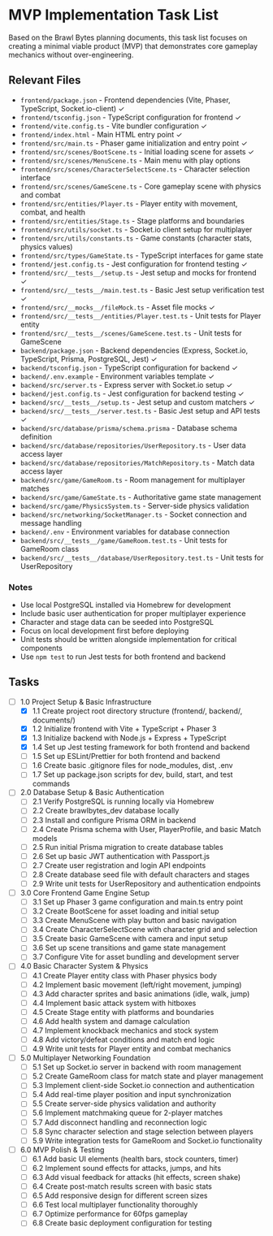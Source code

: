 # MVP Implementation Task List

Based on the Brawl Bytes planning documents, this task list focuses on creating a minimal viable product (MVP) that demonstrates core gameplay mechanics without over-engineering.

## Relevant Files

- `frontend/package.json` - Frontend dependencies (Vite, Phaser, TypeScript, Socket.io-client) ✓
- `frontend/tsconfig.json` - TypeScript configuration for frontend ✓
- `frontend/vite.config.ts` - Vite bundler configuration ✓
- `frontend/index.html` - Main HTML entry point ✓
- `frontend/src/main.ts` - Phaser game initialization and entry point ✓
- `frontend/src/scenes/BootScene.ts` - Initial loading scene for assets ✓
- `frontend/src/scenes/MenuScene.ts` - Main menu with play options
- `frontend/src/scenes/CharacterSelectScene.ts` - Character selection interface
- `frontend/src/scenes/GameScene.ts` - Core gameplay scene with physics and combat
- `frontend/src/entities/Player.ts` - Player entity with movement, combat, and health
- `frontend/src/entities/Stage.ts` - Stage platforms and boundaries
- `frontend/src/utils/socket.ts` - Socket.io client setup for multiplayer
- `frontend/src/utils/constants.ts` - Game constants (character stats, physics values)
- `frontend/src/types/GameState.ts` - TypeScript interfaces for game state
- `frontend/jest.config.ts` - Jest configuration for frontend testing ✓
- `frontend/src/__tests__/setup.ts` - Jest setup and mocks for frontend ✓
- `frontend/src/__tests__/main.test.ts` - Basic Jest setup verification test ✓
- `frontend/src/__mocks__/fileMock.ts` - Asset file mocks ✓
- `frontend/src/__tests__/entities/Player.test.ts` - Unit tests for Player entity
- `frontend/src/__tests__/scenes/GameScene.test.ts` - Unit tests for GameScene
- `backend/package.json` - Backend dependencies (Express, Socket.io, TypeScript, Prisma, PostgreSQL, Jest) ✓
- `backend/tsconfig.json` - TypeScript configuration for backend ✓
- `backend/.env.example` - Environment variables template ✓
- `backend/src/server.ts` - Express server with Socket.io setup ✓
- `backend/jest.config.ts` - Jest configuration for backend testing ✓
- `backend/src/__tests__/setup.ts` - Jest setup and custom matchers ✓
- `backend/src/__tests__/server.test.ts` - Basic Jest setup and API tests ✓
- `backend/src/database/prisma/schema.prisma` - Database schema definition
- `backend/src/database/repositories/UserRepository.ts` - User data access layer
- `backend/src/database/repositories/MatchRepository.ts` - Match data access layer
- `backend/src/game/GameRoom.ts` - Room management for multiplayer matches
- `backend/src/game/GameState.ts` - Authoritative game state management
- `backend/src/game/PhysicsSystem.ts` - Server-side physics validation
- `backend/src/networking/SocketManager.ts` - Socket connection and message handling
- `backend/.env` - Environment variables for database connection
- `backend/src/__tests__/game/GameRoom.test.ts` - Unit tests for GameRoom class
- `backend/src/__tests__/database/UserRepository.test.ts` - Unit tests for UserRepository

### Notes

- Use local PostgreSQL installed via Homebrew for development
- Include basic user authentication for proper multiplayer experience
- Character and stage data can be seeded into PostgreSQL
- Focus on local development first before deploying
- Unit tests should be written alongside implementation for critical components
- Use `npm test` to run Jest tests for both frontend and backend

## Tasks

- [ ] 1.0 Project Setup & Basic Infrastructure
  - [x] 1.1 Create project root directory structure (frontend/, backend/, documents/)
  - [x] 1.2 Initialize frontend with Vite + TypeScript + Phaser 3
  - [x] 1.3 Initialize backend with Node.js + Express + TypeScript
  - [x] 1.4 Set up Jest testing framework for both frontend and backend
  - [ ] 1.5 Set up ESLint/Prettier for both frontend and backend
  - [ ] 1.6 Create basic .gitignore files for node_modules, dist, .env
  - [ ] 1.7 Set up package.json scripts for dev, build, start, and test commands

- [ ] 2.0 Database Setup & Basic Authentication
  - [ ] 2.1 Verify PostgreSQL is running locally via Homebrew
  - [ ] 2.2 Create brawlbytes_dev database locally
  - [ ] 2.3 Install and configure Prisma ORM in backend
  - [ ] 2.4 Create Prisma schema with User, PlayerProfile, and basic Match models
  - [ ] 2.5 Run initial Prisma migration to create database tables
  - [ ] 2.6 Set up basic JWT authentication with Passport.js
  - [ ] 2.7 Create user registration and login API endpoints
  - [ ] 2.8 Create database seed file with default characters and stages
  - [ ] 2.9 Write unit tests for UserRepository and authentication endpoints

- [ ] 3.0 Core Frontend Game Engine Setup
  - [ ] 3.1 Set up Phaser 3 game configuration and main.ts entry point
  - [ ] 3.2 Create BootScene for asset loading and initial setup
  - [ ] 3.3 Create MenuScene with play button and basic navigation
  - [ ] 3.4 Create CharacterSelectScene with character grid and selection
  - [ ] 3.5 Create basic GameScene with camera and input setup
  - [ ] 3.6 Set up scene transitions and game state management
  - [ ] 3.7 Configure Vite for asset bundling and development server

- [ ] 4.0 Basic Character System & Physics
  - [ ] 4.1 Create Player entity class with Phaser physics body
  - [ ] 4.2 Implement basic movement (left/right movement, jumping)
  - [ ] 4.3 Add character sprites and basic animations (idle, walk, jump)
  - [ ] 4.4 Implement basic attack system with hitboxes
  - [ ] 4.5 Create Stage entity with platforms and boundaries
  - [ ] 4.6 Add health system and damage calculation
  - [ ] 4.7 Implement knockback mechanics and stock system
  - [ ] 4.8 Add victory/defeat conditions and match end logic
  - [ ] 4.9 Write unit tests for Player entity and combat mechanics

- [ ] 5.0 Multiplayer Networking Foundation
  - [ ] 5.1 Set up Socket.io server in backend with room management
  - [ ] 5.2 Create GameRoom class for match state and player management
  - [ ] 5.3 Implement client-side Socket.io connection and authentication
  - [ ] 5.4 Add real-time player position and input synchronization
  - [ ] 5.5 Create server-side physics validation and authority
  - [ ] 5.6 Implement matchmaking queue for 2-player matches
  - [ ] 5.7 Add disconnect handling and reconnection logic
  - [ ] 5.8 Sync character selection and stage selection between players
  - [ ] 5.9 Write integration tests for GameRoom and Socket.io functionality

- [ ] 6.0 MVP Polish & Testing
  - [ ] 6.1 Add basic UI elements (health bars, stock counters, timer)
  - [ ] 6.2 Implement sound effects for attacks, jumps, and hits
  - [ ] 6.3 Add visual feedback for attacks (hit effects, screen shake)
  - [ ] 6.4 Create post-match results screen with basic stats
  - [ ] 6.5 Add responsive design for different screen sizes
  - [ ] 6.6 Test local multiplayer functionality thoroughly
  - [ ] 6.7 Optimize performance for 60fps gameplay
  - [ ] 6.8 Create basic deployment configuration for testing